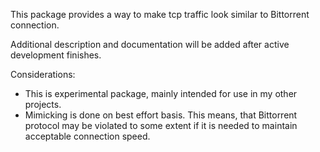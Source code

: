 This package provides a way to make tcp traffic look similar to Bittorrent connection.

Additional description and documentation will be added after active development finishes.

Considerations:
* This is experimental package, mainly intended for use in my other projects.
* Mimicking is done on best effort basis. This means, that Bittorrent protocol may be violated to some extent if it is needed to maintain acceptable connection speed.